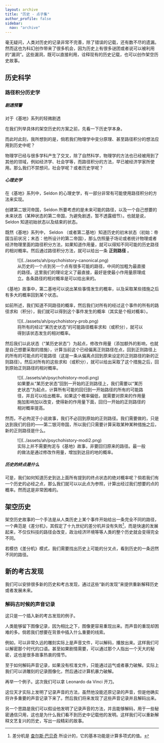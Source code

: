 ```yaml
---
layout: archive
title: "历史 - 点子集"
author_profile: false
sidebar:
  nav: "archive"
---
```






毫无疑问，人类对历史的记录非常不完善，除了错误的记载，还有数不尽的遗漏。然而这也为科幻创作带来了很多机会，因为历史上有很多谜团或者说可以被利用的“漏洞”。这些漏洞，既可以直接利用，诠释现有的历史记载，也可以创作架空历史故事。


## 历史科学




### 路径积分历史学

<div class="notes--warning" markdown="1">

##### 剧透预警


   对于《基地》系列的轻微剧透

</div>


在我们列举具体的架空历史的方案之前，先看一下历史学本身。

而此时此刻，我所想到的是，倘若我们物理学中变分原理、甚至路径积分的想法应用到历史中呢？

物理学已经与很多学科产生了交叉，除了自然科学，物理学的方法也已经被用到了其他的领域，例如经济学、社会学等，而路径积分的方法，早已被经济学家所使用。那么我们不禁想问，社会学呢？或者历史学呢？


<div class="notes--extra" markdown="1">

##### 心理史学


   在《基地》系列中，Seldon 的心理史学，有一部分非常有可能使用路径积分的方法来实现。

   创建第二银河帝国，Seldon 所要考虑的是未来可能的路径，以及一个自己想要的未来状态（某种状态的第二帝国，为避免剧透，暂不透露细节）。也就是说，Seldon 知道初始状态以及结束的状态。

</div>


既然《基地》系列中， Seldon （或者第二基地）知道历史的初末状态（初始：帝国当前状况；末态：他所设计的第二帝国），那么仿照量子场论或者统计物理或者经济物理里面的路径积分方法，如果知道作用量，就可以得知不同可能的历史路径的相对概率。然后通过路径积分方法，就可以给出一条 **正则路径** 。



<figure markdown="1">
![](../assets/ah/psychohistory-canonical.png)
<figcaption>
从历史的一个点到另一个点有很多可能的路径，中间的加粗为最直接的路径。这里我们的理论定义了最直接，最好是使最小作用量原理成立。各条路径的相对概率是可以给出来的。
</figcaption>
</figure>



《基地》故事中，第二基地可以说出某些事情发生的概率，以及采取某些措施之后有多大的概率回到某个状态。

如前所述，我们知道不同路径的概率，然后我们对所有的经过这个事件的所有的路径求和（积分），我们就可以得到这个事件发生的概率（其实是个相对概率）。



<figure markdown="1">
![](../assets/ah/psychohistory-prob.png)
<figcaption>
将所有的经过“某历史状态”的可能路径概率求和（或积分），就可以得到该状态发生的相对概率。
</figcaption>
</figure>






然后我们以此状态（“某历史状态”）为起点，修改作用量（添加额外的影响，也就是自己想要采取的措施），计算当前这个已经偏离正则路径在点，回到正则路径上的所有的可能点的可能路径（这是一条从偏离点回到原来设定的正则路径的新的正则路径）。然后对所有的这些求和（或积分），就可以给出采取了这个措施之后，回到原始正则路径的相对概率。


<figure markdown="1">
![](../assets/ah/psychohistory-modi.png)
<figcaption>
如果要从“某历史状态”回到一开始的正则路径上，我们需要以“某历史状态”为起点，计算所有可能的回归到一开始路径的所有的可能路径，并且可以给出概率。如果这个概率偏低，就需要对原来的作用量施加影响加以改变，使得新的作用量下面，回归一开始的正则路径的相对概率提高。
</figcaption>
</figure>





然而，不必拘泥于小说故事，我们不必回到原始的正则路径。我们需要做的，只是达到我们的目的——第二银河帝国，所以我们只需要计算采取某种某种措施之后，新的正则路径是什么。


<figure markdown="1">
![](../assets/ah/psychohistory-modi2.png)
<figcaption>
实际上并不需要拘泥与《基地》故事，非要回归原来的路径。最一般的做法是通过修改作用量，增加到达目的地的概率。
</figcaption>
</figure>


<div class="notes--extra" markdown="1">

##### 历史的终点是什么


   可是，我们如何知道历史到达上面所有提到的终点状态的绝对概率呢？倘若我们有一个历史的必经之点，那么我们就可以以此点为参照，计算出经过我们想要的点的概率。然而这是非常困难的。

</div>


## 架空历史


架空历史故事的一个手法是从人类历史上某个事件开始给出一条完全不同的路径，一个典范是《差分机》，其假定了十九世纪的差分机并没有失败[^1]，而是快速的发展起来，不仅仅科技的路径会改变，政治经济环境等等人类的整个历史就会变得完全不同。

若模仿《差分机》模式，我们需要找出历史上可能的分叉点，看到历史的一条迥然不同的路径。

[^1]: 差分机是 [查尔斯·巴贝奇](http://zh.wikipedia.org/wiki/%E6%9F%A5%E7%88%BE%E6%96%AF%C2%B7%E5%B7%B4%E8%B2%9D%E5%A5%87) 所设计的，它的基本功能是计算多项式的值。



## 新的考古发现


我们可以安排很多新的历史和考古发现，通过这些“新的发现”来提供重新解释历史或者发展未来。


### 解码古时候的声音记录

<div class="notes--extra" markdown="1">
这只是一个插入新的考古发现的例子。
</div>

人类能够留下图像记录，因为相比之下，图像更容易重现出来。而声音的重现却困难的多。倘若我们想要在背景中插入什么重要的线索。

例如，可以非常久远的雕刻实际上是声音文件，可以解码，播放出来。这样我们可以解密那个时代的口语。甚至如果剧情需要，可以通过那个人指出一个天大的秘密，这也是很多故事热衷的情节。

至于如何解码声音记录，如果没有校准文件，只能通过运气或者暴力破解。实际上我们可以讲雕刻的记录图像化，然后通过计算机暴力破解。


再举一个例子。这次我们可以拿 Leonardo da Vinci 开刀。

这位天才实际上发明了记录声音的方法，虽然他没能还原记录的声音，但是他确实将许多重要的声音记录下来了。然后我们将来发现了这些声音记录并且解码出来。

另一个思路是我们可以假设他发明了记录声音的方法，并且能够解码，用于一些秘密通信只用，这也是为什么我们看不到历史中记载他的发明。这样我们可以重新解释文艺复兴的历史，写出一段精彩的故事。
